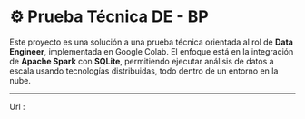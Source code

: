 # ⚙️ Prueba Técnica DE - BP

Este proyecto es una solución a una prueba técnica orientada al rol de **Data Engineer**, implementada en Google Colab. El enfoque está en la integración de **Apache Spark** con **SQLite**, permitiendo ejecutar análisis de datos a escala usando tecnologías distribuidas, todo dentro de un entorno en la nube.

---

Url : 
